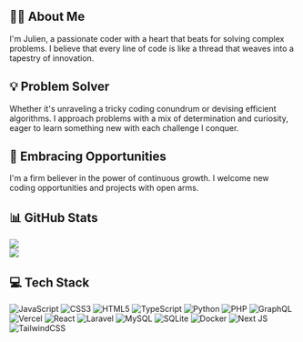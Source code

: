 ## 👨‍💻 About Me
I'm Julien, a passionate coder with a heart that beats for solving complex problems. I believe that every line of code is like a thread that weaves into a tapestry of innovation.

## 💡 Problem Solver
Whether it's unraveling a tricky coding conundrum or devising efficient algorithms. I approach problems with a mix of determination and curiosity, eager to learn something new with each challenge I conquer.

## 🚀 Embracing Opportunities
I'm a firm believer in the power of continuous growth. I welcome new coding opportunities and projects with open arms.

## 📊 GitHub Stats
![](https://github-readme-streak-stats.herokuapp.com/?user=jviatge&theme=prussian&hide_border=false)<br/>
![](https://github-readme-stats.vercel.app/api/top-langs/?username=jviatge&theme=prussian&hide_border=false&include_all_commits=true&count_private=true&layout=compact)

## 💻 Tech Stack
![JavaScript](https://img.shields.io/badge/javascript-%23323330.svg?style=flat&logo=javascript&logoColor=%23F7DF1E) ![CSS3](https://img.shields.io/badge/css3-%231572B6.svg?style=flat&logo=css3&logoColor=white) ![HTML5](https://img.shields.io/badge/html5-%23E34F26.svg?style=flat&logo=html5&logoColor=white) ![TypeScript](https://img.shields.io/badge/typescript-%23007ACC.svg?style=flat&logo=typescript&logoColor=white) ![Python](https://img.shields.io/badge/python-3670A0?style=flat&logo=python&logoColor=ffdd54) ![PHP](https://img.shields.io/badge/php-%23777BB4.svg?style=flat&logo=php&logoColor=white) ![GraphQL](https://img.shields.io/badge/-GraphQL-E10098?style=flat&logo=graphql&logoColor=white) ![Vercel](https://img.shields.io/badge/vercel-%23000000.svg?style=flat&logo=vercel&logoColor=white) ![React](https://img.shields.io/badge/react-%2320232a.svg?style=flat&logo=react&logoColor=%2361DAFB) ![Laravel](https://img.shields.io/badge/laravel-%23FF2D20.svg?style=flat&logo=laravel&logoColor=white) ![MySQL](https://img.shields.io/badge/mysql-%2300f.svg?style=flat&logo=mysql&logoColor=white) ![SQLite](https://img.shields.io/badge/sqlite-%2307405e.svg?style=flat&logo=sqlite&logoColor=white) ![Docker](https://img.shields.io/badge/docker-%230db7ed.svg?style=flat&logo=docker&logoColor=white) ![Next JS](https://img.shields.io/badge/Next-black?style=flat&logo=next.js&logoColor=white) ![TailwindCSS](https://img.shields.io/badge/tailwindcss-%2338B2AC.svg?style=flat&logo=tailwind-css&logoColor=white)
